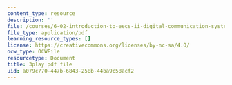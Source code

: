 ```yaml
---
content_type: resource
description: ''
file: /courses/6-02-introduction-to-eecs-ii-digital-communication-systems-fall-2012/a079c770447b6843258b44ba9c58acf2_QfaGCnfWpus.pdf
file_type: application/pdf
learning_resource_types: []
license: https://creativecommons.org/licenses/by-nc-sa/4.0/
ocw_type: OCWFile
resourcetype: Document
title: 3play pdf file
uid: a079c770-447b-6843-258b-44ba9c58acf2
---
```

